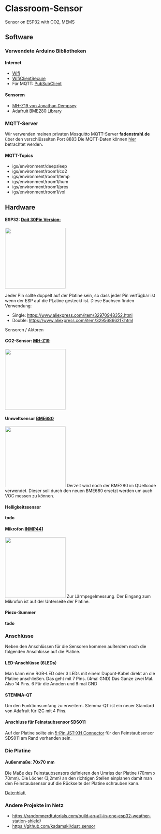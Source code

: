 # Classroom-Sensor
Sensor on ESP32 with CO2, MEMS

## Software

### Verwendete Arduino Bibliotheken

#### Internet
* [Wifi](https://www.arduino.cc/en/Reference/WiFi)
* [WifiClientSecure](https://github.com/espressif/arduino-esp32/tree/master/libraries/WiFiClientSecure)
* Für MQTT: [PubSubClient](https://pubsubclient.knolleary.net/)
#### Sensoren
* [MH-Z19 von Jonathan Dempsey](https://github.com/WifWaf/MH-Z19)
* [Adafruit BME280 Library](https://github.com/adafruit/Adafruit_BME280_Library)

### MQTT-Server
Wir verwenden meinen privaten Mosquitto MQTT-Server **fadenstrahl.de** über den verschlüsselten Port 8883
Die MQTT-Daten können [hier](https://grafana.fadenstrahl.de/d/bWRdm1dMk/environment?orgId=1&refresh=5s) betrachtet werden.

#### MQTT-Topics
* igs/environment/deepsleep
* igs/environment/room1/co2
* igs/environment/room1/temp
* igs/environment/room1/hum
* igs/environment/room1/pres
* igs/environment/room1/vol


## Hardware

#### ESP32: [Doit 30Pin Version:](https://www.aliexpress.com/item/32959541446.html)
<img src="https://ae01.alicdn.com/kf/HTB1_cCCac_vK1RkSmRyq6xwupXaM.jpg" width="200">

Jeder Pin sollte doppelt auf der Platine sein, so dass jeder Pin verfügbar ist wenn der ESP auf die PLatine gesteckt ist. Diese Buchsen finden Verwendung:
* Single: https://www.aliexpress.com/item/32970948352.html 
* Double: https://www.aliexpress.com/item/32956866217.html 

Sensoren / Aktoren

#### CO2-Sensor: [MH-Z19](https://www.aliexpress.com/item/4000212024923.html)
<img src="https://ae01.alicdn.com/kf/H21416e6fddfb46539fdf563d8bf5ec212.jpg" width="200">

#### Umweltsensor [BME680](https://www.aliexpress.com/item/4000049700826.html)
<img src="https://ae01.alicdn.com/kf/H9966c391bc334a649263d5f16d010e0dY.jpg" width="200">
Derzeit wird noch der BME280 im QUellcode verwendet. Dieser soll durch den neuen BME680 ersetzt werden um auch VOC messen zu können.

#### Helligkeitssensor 
**todo**

#### Mikrofon [INMP441](https://www.aliexpress.com/item/32961274528.html)
<img src="https://ae01.alicdn.com/kf/Hb5534b3132464cae9076f58626cec9fdm.jpg" width="200">
Zur Lärmpegelmessung. Der Eingang zum Mikrofon ist auf der Unterseite der Platine. 

#### Piezo-Summer 
**todo**

### Anschlüsse 
Neben den Anschlüssen für die Sensoren kommen außerdem noch die folgenden Anschlüsse auf die Platine.

#### LED-Anschlüsse (6LEDs) 
Man kann eine RGB-LED oder 3 LEDs mit einem Dupont-Kabel direkt an die Platine anschließen. Das geht mit 7 Pins. (4mal GND)
Das Ganze zwei Mal. Also 14 Pins. 6 Für die Anoden und 8 mal GND

#### STEMMA-QT 
Um den Funktionsumfang zu erweitern. Stemma-QT ist ein neuer Standard von Adafruit für I2C mit 4 Pins.

#### Anschluss für Feinstaubsensor SDS011 
Auf der Platine sollte ein [5-Pin JST-XH Connector](https://www.aliexpress.com/item/4000029760504.html) für den Feinstaubsensor SDS011 am Rand vorhanden sein. 


### Die Platine

#### Außenmaße: 70x70 mm
Die Maße des Feinstaubsensors definieren den Umriss der Platine (70mm x 70mm). Die Löcher (3,2mm) an den richtigen Stellen einplanen damit man den Feinstaubsensor auf die Rückseite der Platine schrauben kann.  

[Datenblatt](https://cdn-reichelt.de/documents/datenblatt/X200/SDS011-DATASHEET.pdf)
 

### Andere Projekte im Netz

* https://randomnerdtutorials.com/build-an-all-in-one-esp32-weather-station-shield/ 
* https://github.com/kadamski/dust_sensor 
